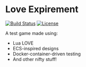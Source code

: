 # Love Expirement

[![Build Status](https://travis-ci.org/jaythomas/love-experiment.svg?branch=master)](https://travis-ci.org/jaythomas/love-experiment)
[![License](https://img.shields.io/badge/License-LGPL%203.0-brightgreen.svg)](LICENSE)

A test game made using:
- Lua LOVE
- ECS-inspired designs
- Docker-container-driven testing
- And other nifty stuff!
